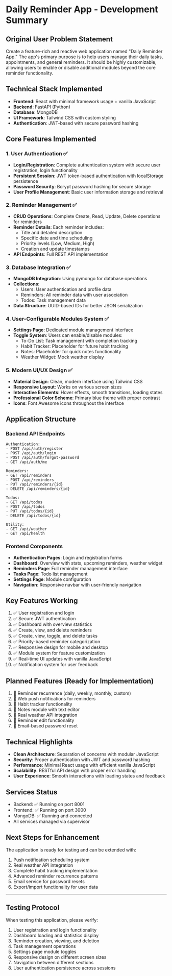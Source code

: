 # Daily Reminder App - Development Summary

## Original User Problem Statement
Create a feature-rich and reactive web application named "Daily Reminder App." The app's primary purpose is to help users manage their daily tasks, appointments, and general reminders. It should be highly customizable, allowing users to enable or disable additional modules beyond the core reminder functionality.

## Technical Stack Implemented
- **Frontend**: React with minimal framework usage + vanilla JavaScript
- **Backend**: FastAPI (Python)
- **Database**: MongoDB
- **UI Framework**: Tailwind CSS with custom styling
- **Authentication**: JWT-based with secure password hashing

## Core Features Implemented

### 1. User Authentication ✅
- **Login/Registration**: Complete authentication system with secure user registration, login functionality
- **Persistent Session**: JWT token-based authentication with localStorage persistence
- **Password Security**: Bcrypt password hashing for secure storage
- **User Profile Management**: Basic user information storage and retrieval

### 2. Reminder Management ✅
- **CRUD Operations**: Complete Create, Read, Update, Delete operations for reminders
- **Reminder Details**: Each reminder includes:
  - Title and detailed description
  - Specific date and time scheduling
  - Priority levels (Low, Medium, High)
  - Creation and update timestamps
- **API Endpoints**: Full REST API implementation

### 3. Database Integration ✅
- **MongoDB Integration**: Using pymongo for database operations
- **Collections**: 
  - Users: User authentication and profile data
  - Reminders: All reminder data with user association
  - Todos: Task management data
- **Data Structure**: UUID-based IDs for better JSON serialization

### 4. User-Configurable Modules System ✅
- **Settings Page**: Dedicated module management interface
- **Toggle System**: Users can enable/disable modules:
  - To-Do List: Task management with completion tracking
  - Habit Tracker: Placeholder for future habit tracking
  - Notes: Placeholder for quick notes functionality  
  - Weather Widget: Mock weather display

### 5. Modern UI/UX Design ✅
- **Material Design**: Clean, modern interface using Tailwind CSS
- **Responsive Layout**: Works on various screen sizes
- **Interactive Elements**: Hover effects, smooth transitions, loading states
- **Professional Color Scheme**: Primary blue theme with proper contrast
- **Icons**: Font Awesome icons throughout the interface

## Application Structure

### Backend API Endpoints
```
Authentication:
- POST /api/auth/register
- POST /api/auth/login  
- POST /api/auth/forgot-password
- GET /api/auth/me

Reminders:
- GET /api/reminders
- POST /api/reminders
- PUT /api/reminders/{id}
- DELETE /api/reminders/{id}

Todos:
- GET /api/todos
- POST /api/todos
- PUT /api/todos/{id}
- DELETE /api/todos/{id}

Utility:
- GET /api/weather
- GET /api/health
```

### Frontend Components
- **Authentication Pages**: Login and registration forms
- **Dashboard**: Overview with stats, upcoming reminders, weather widget
- **Reminders Page**: Full reminder management interface
- **Tasks Page**: Todo list management
- **Settings Page**: Module configuration
- **Navigation**: Responsive navbar with user-friendly navigation

## Key Features Working
1. ✅ User registration and login
2. ✅ Secure JWT authentication
3. ✅ Dashboard with overview statistics
4. ✅ Create, view, and delete reminders
5. ✅ Create, view, toggle, and delete tasks
6. ✅ Priority-based reminder categorization
7. ✅ Responsive design for mobile and desktop
8. ✅ Module system for feature customization
9. ✅ Real-time UI updates with vanilla JavaScript
10. ✅ Notification system for user feedback

## Planned Features (Ready for Implementation)
1. 🔄 Reminder recurrence (daily, weekly, monthly, custom)
2. 🔄 Web push notifications for reminders
3. 🔄 Habit tracker functionality
4. 🔄 Notes module with text editor
5. 🔄 Real weather API integration
6. 🔄 Reminder edit functionality
7. 🔄 Email-based password reset

## Technical Highlights
- **Clean Architecture**: Separation of concerns with modular JavaScript
- **Security**: Proper authentication with JWT and password hashing
- **Performance**: Minimal React usage with efficient vanilla JavaScript
- **Scalability**: RESTful API design with proper error handling
- **User Experience**: Smooth interactions with loading states and feedback

## Services Status
- Backend: ✅ Running on port 8001
- Frontend: ✅ Running on port 3000  
- MongoDB: ✅ Running and connected
- All services managed via supervisor

## Next Steps for Enhancement
The application is ready for testing and can be extended with:
1. Push notification scheduling system
2. Real weather API integration  
3. Complete habit tracking implementation
4. Advanced reminder recurrence patterns
5. Email service for password resets
6. Export/import functionality for user data

---

## Testing Protocol
When testing this application, please verify:
1. User registration and login functionality
2. Dashboard loading and statistics display
3. Reminder creation, viewing, and deletion
4. Task management operations
5. Settings page module toggles
6. Responsive design on different screen sizes
7. Navigation between different sections
8. User authentication persistence across sessions